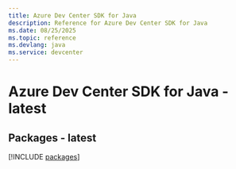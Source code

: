 ```yaml
---
title: Azure Dev Center SDK for Java
description: Reference for Azure Dev Center SDK for Java
ms.date: 08/25/2025
ms.topic: reference
ms.devlang: java
ms.service: devcenter
---
```

# Azure Dev Center SDK for Java - latest
## Packages - latest
[!INCLUDE [packages](dev-center-index.md)]